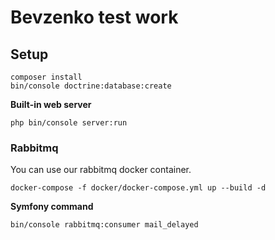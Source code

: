 # Bevzenko test work

## Setup

```
composer install
bin/console doctrine:database:create

```

**Built-in web server**

```
php bin/console server:run
```

### Rabbitmq

You can use our rabbitmq docker container.

```
docker-compose -f docker/docker-compose.yml up --build -d
```

**Symfony command**

```
bin/console rabbitmq:consumer mail_delayed
```
